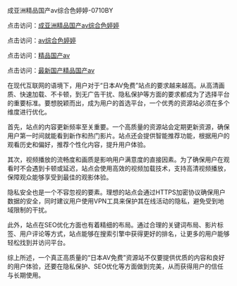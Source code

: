 成亚洲精品国产av综合色婷婷-0710BY

点击访问：<a href="https://heiliaoxqkkct.pages.dev">成亚洲精品国产av综合色婷婷</a>

点击访问：<a href="https://heiliaowzu4ur.pages.dev">av综合色婷婷</a>

点击访问：<a href="https://heiliao2dmwwy.pages.dev">精品国产av</a>

点击访问：<a href="https://heiliaoxwd5i8.pages.dev">最新国产精品国产av</a>



在现代互联网的语境下，用户对于“日本AV免费”站点的要求越来越高。从高清画质、快速加载、不卡顿，到无广告干扰、隐私保护等方面的要求都成为了选择平台的重要标准。要想脱颖而出，成为用户的首选平台，一个优秀的资源站必须在多个维度进行优化。

首先，站点的内容更新频率至关重要。一个高质量的资源站会定期更新资源，确保用户第一时间就能看到新作和热门影片。站点还会提供智能推荐功能，根据用户的观看历史和偏好，推荐个性化内容，提升用户体验。

其次，视频播放的流畅度和画质是影响用户满意度的直接因素。为了确保用户在观看时不会遇到卡顿或延迟，站点会使用高效的视频加载技术，支持高清视频播放，保障观众能够享受到最佳的观影体验。

隐私安全也是一个不容忽视的要素。理想的站点会通过HTTPS加密协议确保用户数据的安全，同时建议用户使用VPN工具来保护其在线活动的隐私，避免受到地域限制的干扰。

此外，站点在SEO优化方面也有着精细的布局。通过合理的关键词布局、影片标签、用户评论等方式，站点能够在搜索引擎中获得更好的排名，让更多的用户能够轻松找到并访问平台。

综上所述，一个真正高质量的“日本AV免费”资源站不仅要提供优质的内容和良好的用户体验，还要在隐私保护、SEO优化等方面做到完美，从而获得用户的信任与长期使用。

<span style="display:none;">[Canonical link]( https://github.com/ribense1212/7311184 )</span>
